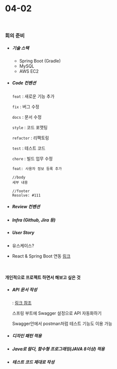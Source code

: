 # 04-02

<br>

### 회의 준비

- ##### 기술 스택

  - Spring Boot (Gradle)
  - MySQL
  - AWS EC2

- ##### Code 컨벤션

  `feat` : 새로운 기능 추가

  `fix` : 버그 수정

  `docs` : 문서 수정

  `style` : 코드 포맷팅

  `refactor` : 리팩토링

  `test` : 테스트 코드

  `chore` : 빌드 업무 수정

  ```
  feat: 사용자 정보 등록 추가
  
  //body
  세부 내용
  
  //footer
  Resolve: #111
  ```

- ##### Review 컨벤션

- ##### Infra (Github, Jira 등)

- ##### User Story

- 유스케이스?
- React & Spring Boot 연동 [링크](https://hjjooace.tistory.com/entry/React-Spring-Gradle-Project-%EC%97%B0%EB%8F%99)

<br>

#### 개인적으로 프로젝트 하면서 해보고 싶은 것

- ##### API 문서 작성 

  : [링크 참조](https://jojoldu.tistory.com/31)

  스프링 부트에 Swagger 설정으로 API 자동화하기

  Swagger안에서 postman처럼 테스트 기능도 이용 가능

- ##### 디자인 패턴 적용

- ##### Java로 람다, 함수형 프로그래밍(JAVA 8이상) 적용

- ##### 테스트 코드 제대로 작성

<br>

##### 



